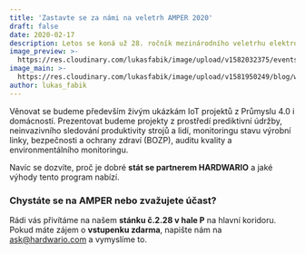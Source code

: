 ```yaml
---
title: 'Zastavte se za námi na veletrh AMPER 2020'
draft: false
date: 2020-02-17
description: Letos se koná už 28. ročník mezinárodního veletrhu elektroniky, energetiky, automatizace, komunikace, osvětlení a zabezpečení a HARDWARIO u toho, stejně jako v předchozích letech, nebude chybět.
image_preview: >-
  https://res.cloudinary.com/lukasfabik/image/upload/v1582032375/events/logo_amper2020_ctverec.png
image_main: >-
  https://res.cloudinary.com/lukasfabik/image/upload/v1581950249/blog/wide_placeholder.jpg
author: lukas_fabik
---
```


Věnovat se budeme především živým ukázkám IoT projektů z Průmyslu 4.0 i domácností. Prezentovat budeme projekty z prostředí prediktivní údržby, neinvazivního sledování produktivity strojů a lidí, monitoringu stavu výrobní linky, bezpečnosti a ochrany zdraví (BOZP), auditu kvality a environmentálního monitoringu.

Navíc se dozvíte, proč je dobré **stát se partnerem HARDWARIO** a jaké výhody tento program nabízí.

### Chystáte se na AMPER nebo zvažujete účast?

Rádi vás přivítáme na našem **stánku č.2.28 v hale P** na hlavní koridoru. Pokud máte zájem o&nbsp;**vstupenku zdarma**, napište nám na [ask@hardwario.com](mailto:ask@hardwrio.com) a vymyslíme to.
